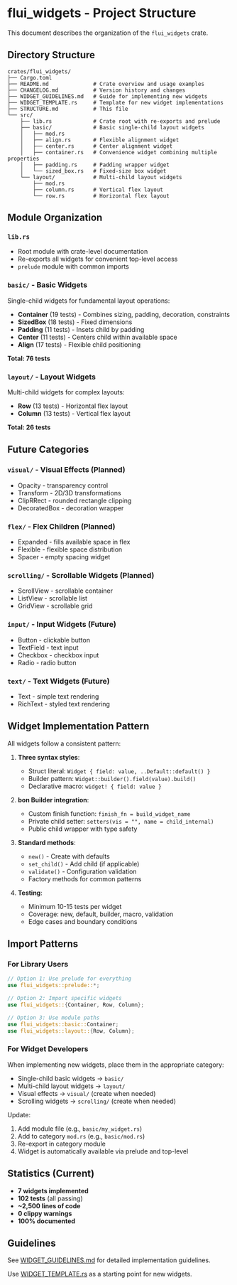 # flui_widgets - Project Structure

This document describes the organization of the `flui_widgets` crate.

## Directory Structure

```
crates/flui_widgets/
├── Cargo.toml
├── README.md              # Crate overview and usage examples
├── CHANGELOG.md           # Version history and changes
├── WIDGET_GUIDELINES.md   # Guide for implementing new widgets
├── WIDGET_TEMPLATE.rs     # Template for new widget implementations
├── STRUCTURE.md           # This file
└── src/
    ├── lib.rs             # Crate root with re-exports and prelude
    ├── basic/             # Basic single-child layout widgets
    │   ├── mod.rs
    │   ├── align.rs       # Flexible alignment widget
    │   ├── center.rs      # Center alignment widget
    │   ├── container.rs   # Convenience widget combining multiple properties
    │   ├── padding.rs     # Padding wrapper widget
    │   └── sized_box.rs   # Fixed-size box widget
    └── layout/            # Multi-child layout widgets
        ├── mod.rs
        ├── column.rs      # Vertical flex layout
        └── row.rs         # Horizontal flex layout
```

## Module Organization

### `lib.rs`
- Root module with crate-level documentation
- Re-exports all widgets for convenient top-level access
- `prelude` module with common imports

### `basic/` - Basic Widgets
Single-child widgets for fundamental layout operations:
- **Container** (19 tests) - Combines sizing, padding, decoration, constraints
- **SizedBox** (18 tests) - Fixed dimensions
- **Padding** (11 tests) - Insets child by padding
- **Center** (11 tests) - Centers child within available space
- **Align** (17 tests) - Flexible child positioning

**Total: 76 tests**

### `layout/` - Layout Widgets
Multi-child widgets for complex layouts:
- **Row** (13 tests) - Horizontal flex layout
- **Column** (13 tests) - Vertical flex layout

**Total: 26 tests**

## Future Categories

### `visual/` - Visual Effects (Planned)
- Opacity - transparency control
- Transform - 2D/3D transformations
- ClipRRect - rounded rectangle clipping
- DecoratedBox - decoration wrapper

### `flex/` - Flex Children (Planned)
- Expanded - fills available space in flex
- Flexible - flexible space distribution
- Spacer - empty spacing widget

### `scrolling/` - Scrollable Widgets (Planned)
- ScrollView - scrollable container
- ListView - scrollable list
- GridView - scrollable grid

### `input/` - Input Widgets (Future)
- Button - clickable button
- TextField - text input
- Checkbox - checkbox input
- Radio - radio button

### `text/` - Text Widgets (Future)
- Text - simple text rendering
- RichText - styled text rendering

## Widget Implementation Pattern

All widgets follow a consistent pattern:

1. **Three syntax styles**:
   - Struct literal: `Widget { field: value, ..Default::default() }`
   - Builder pattern: `Widget::builder().field(value).build()`
   - Declarative macro: `widget! { field: value }`

2. **bon Builder integration**:
   - Custom finish function: `finish_fn = build_widget_name`
   - Private child setter: `setters(vis = "", name = child_internal)`
   - Public child wrapper with type safety

3. **Standard methods**:
   - `new()` - Create with defaults
   - `set_child()` - Add child (if applicable)
   - `validate()` - Configuration validation
   - Factory methods for common patterns

4. **Testing**:
   - Minimum 10-15 tests per widget
   - Coverage: new, default, builder, macro, validation
   - Edge cases and boundary conditions

## Import Patterns

### For Library Users

```rust
// Option 1: Use prelude for everything
use flui_widgets::prelude::*;

// Option 2: Import specific widgets
use flui_widgets::{Container, Row, Column};

// Option 3: Use module paths
use flui_widgets::basic::Container;
use flui_widgets::layout::{Row, Column};
```

### For Widget Developers

When implementing new widgets, place them in the appropriate category:
- Single-child basic widgets → `basic/`
- Multi-child layout widgets → `layout/`
- Visual effects → `visual/` (create when needed)
- Scrolling widgets → `scrolling/` (create when needed)

Update:
1. Add module file (e.g., `basic/my_widget.rs`)
2. Add to category `mod.rs` (e.g., `basic/mod.rs`)
3. Re-export in category module
4. Widget is automatically available via prelude and top-level

## Statistics (Current)

- **7 widgets implemented**
- **102 tests** (all passing)
- **~2,500 lines of code**
- **0 clippy warnings**
- **100% documented**

## Guidelines

See [WIDGET_GUIDELINES.md](./WIDGET_GUIDELINES.md) for detailed implementation guidelines.

Use [WIDGET_TEMPLATE.rs](./WIDGET_TEMPLATE.rs) as a starting point for new widgets.
